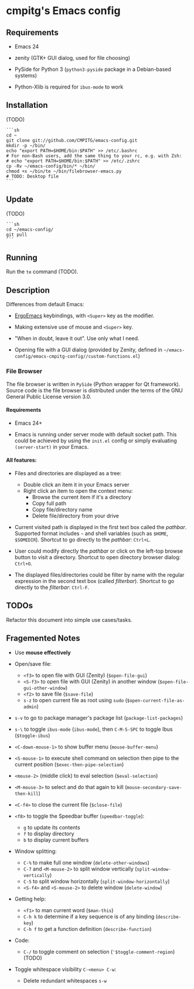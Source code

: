 # cmpitg's Emacs config

## Requirements

* Emacs 24

* zenity (GTK+ GUI dialog, used for file choosing)

* PySide for Python 3 (`python3-pyside` package in a Debian-based systems)

* Python-Xlib is required for `ibus-mode` to work

## Installation

(TODO)

    ```sh
    cd ~
    git clone git://github.com/CMPITG/emacs-config.git
    mkdir -p ~/bin/
    echo "export PATH=$HOME/bin:$PATH" >> /etc/.bashrc
    # For non-Bash users, add the same thing to your rc, e.g. with Zsh:
    # echo "export PATH=$HOME/bin:$PATH" >> /etc/.zshrc
    cp -Rv ~/emacs-config/bin/* ~/bin/
    chmod +x ~/bin/te ~/bin/filebrowser-emacs.py
    # TODO: Desktop file
    ```

## Update

(TODO)

    ```sh
    cd ~/emacs-config/
    git pull
    ```

## Running

Run the `te` command (TODO).

## Description

Differences from default Emacs:

* [ErgoEmacs](http://ergoemacs.org/) keybindings, with `<Super>` key as the modifier.

* Making extensive use of mouse and `<Super>` key.

* "When in doubt, leave it out".  Use only what I need.

* Opening file with a GUI dialog (provided by Zenity, defined in `~/emacs-config/emacs-cmpitg-config//custom-functions.el`)

### File Browser

The file browser is written in `PySide` (Python wrapper for Qt framework).  Source code is the file browser is distributed under the terms of the GNU General Public License version 3.0.

#### Requirements

* Emacs 24+

* Emacs is running under server mode with default socket path.  This could be achieved by using the `init.el` config or simply evaluating `(server-start)` in your Emacs.

#### All features:

* Files and directories are displayed as a tree:
  - Double click an item it in your Emacs server
  - Right click an item to open the context menu:
    + Browse the current item if it's a directory
    + Copy full path
    + Copy file/directory name
    + Delete file/directory from your drive

* Current visited path is displayed in the first text box called the *pathbar*.  Supported format includes `~` and shell variables (such as `$HOME`, `$SOMEDIR`).  Shortcut to go directly to the *pathbar*: `Ctrl+L`.

* User could modify directly the *pathbar* or click on the left-top browse button to visit a directory.  Shortcut to open directory browser dialog: `Ctrl+O`.

* The displayed files/directories could be filter by name with the regular expression in the second text box (called *filterbar*).  Shortcut to go directly to the *filterbar*: `Ctrl-F`.

## TODOs

Refactor this document into simple use cases/tasks.

## Fragemented Notes

* Use **mouse effectively**

* Open/save file:
  - `<f3>` to open file with GUI (Zenity) (`$open-file-gui`)
  - `<S-f3>` to open file with GUI (Zenity) in another window (`$open-file-gui-other-window`)
  - `<f2>` to save file (`$save-file`)
  - `s-z` to open current file as root using `sudo` (`$open-current-file-as-admin`)

* `s-v` to go to package manager's package list (`package-list-packages`)

* `s-\` to toggle `ibus-mode` (`ibus-mode`), then `C-M-S-SPC` to toggle Ibus (`$toggle-ibus`)

* `<C-down-mouse-1>` to show buffer menu (`mouse-buffer-menu`)

* `<S-mouse-1>` to execute shell command on selection then pipe to the current position (`$exec-then-pipe-selection`)

* `<mouse-2>` (middle click) to eval selection (`$eval-selection`)

* `<M-mouse-3>` to select and do that again to kill (`mouse-secondary-save-then-kill`)

* `<C-f4>` to close the current file (`$close-file`)

* `<f8>` to toggle the Speedbar buffer (`speedbar-toggle`):
  - `g` to update its contents
  - `f` to display directory
  - `b` to display current buffers

* Window splitting:
  - `C-%` to make full one window (`delete-other-windows`)
  - `C-7` and `<M-mouse-2>` to split window vertically (`split-window-vertically`)
  - `C-5` to split window horizontally (`split-window-horizontally`)
  - `<S-f4>` and `<S-mouse-2>` to delete window (`delete-window`)

* Getting help:
  - `<f1>` to man current word (`$man-this`)
  - `C-h k` to determine if a key sequence is of any binding (`describe-key`)
  - `C-h f` to get a function definition (`describe-function`)

* Code:
  - `C-/` to toggle comment on selection (`'$toggle-comment-region`) (TODO)

* Toggle whitespace visibility `C-<menu> C-w`:
  - Delete redundant whitespaces `s-w`
